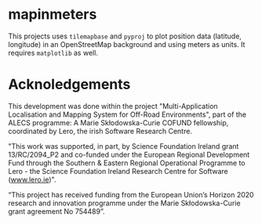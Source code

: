 # mapinmeters

This projects uses `tilemapbase` and `pyproj` to plot position data (latitude, longitude) in an OpenStreetMap background and using meters as units. It requires `matplotlib` as well.

# Acknoledgements

This development was done within the project "Multi-Application Localisation and Mapping System for Off-Road Environments", part of the ALECS programme: A Marie Skłodowska-Curie COFUND fellowship, coordinated by Lero, the irish Software Research Centre.

"This work was supported, in part, by Science Foundation Ireland grant 13/RC/2094_P2 and co-funded under the European Regional Development Fund through the Southern & Eastern Regional Operational Programme  to Lero - the Science Foundation Ireland Research Centre  for Software (www.lero.ie)".

“This project has received funding from the European Union’s Horizon 2020 research and innovation programme under the Marie Skłodowska-Curie grant agreement No 754489”.

